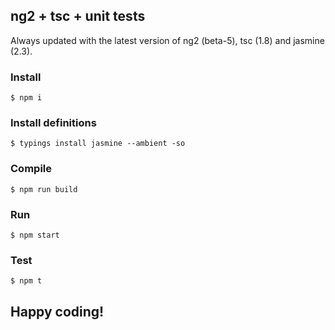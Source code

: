 ## ng2 + tsc + unit tests

Always updated with the latest version of  ng2 (beta-5), tsc (1.8) and jasmine (2.3).

### Install

```shell
$ npm i
```

### Install definitions

```shell
$ typings install jasmine --ambient -so
```

### Compile

```shell
$ npm run build
```

### Run

```shell
$ npm start
```

### Test

```shell
$ npm t
```

## Happy coding!
